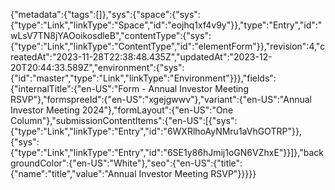 {"metadata":{"tags":[]},"sys":{"space":{"sys":{"type":"Link","linkType":"Space","id":"eojhq1xf4v9y"}},"type":"Entry","id":"wLsV7TN8jYAOoikosdleB","contentType":{"sys":{"type":"Link","linkType":"ContentType","id":"elementForm"}},"revision":4,"createdAt":"2023-11-28T22:38:48.435Z","updatedAt":"2023-12-20T20:44:33.589Z","environment":{"sys":{"id":"master","type":"Link","linkType":"Environment"}}},"fields":{"internalTitle":{"en-US":"Form - Annual Investor Meeting RSVP"},"formspreeId":{"en-US":"xgejgwwv"},"variant":{"en-US":"Annual Investor Meeting 2024"},"formLayout":{"en-US":"One Column"},"submissionContentItems":{"en-US":[{"sys":{"type":"Link","linkType":"Entry","id":"6WXRlhoAyNMru1aVhGOTRP"}},{"sys":{"type":"Link","linkType":"Entry","id":"6SE1y86hJmij1oGN6VZhxE"}}]},"backgroundColor":{"en-US":"White"},"seo":{"en-US":{"title":{"name":"title","value":"Annual Investor Meeting RSVP"}}}}}